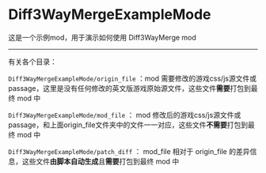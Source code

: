 # Diff3WayMergeExampleMode

这是一个示例mod，用于演示如何使用 Diff3WayMerge mod

---

有关各个目录：

`Diff3WayMergeExampleMode/origin_file` ：mod 需要修改的游戏css/js源文件或passage，这里是没有任何修改的英文版游戏原始源文件，这些文件**需要**打包到最终 mod 中

`Diff3WayMergeExampleMode/mod_file` ： mod 修改后的游戏css/js源文件或passage，和上面origin_file文件夹中的文件一一对应，这些文件**不需要**打包到最终 mod 中

`Diff3WayMergeExampleMode/patch_diff` ： mod_file 相对于 origin_file 的差异信息，这些文件**由脚本自动生成**且**需要**打包到最终 mod 中



